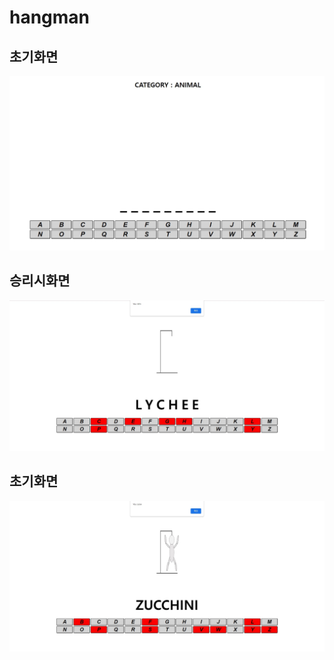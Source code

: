 # hangman

## 초기화면
![초기화면](./초기화면.jpg)

## 승리시화면
![승리시화면](./승리시화면.jpg)

## 초기화면
![패배시화면](./패배시화면.jpg)